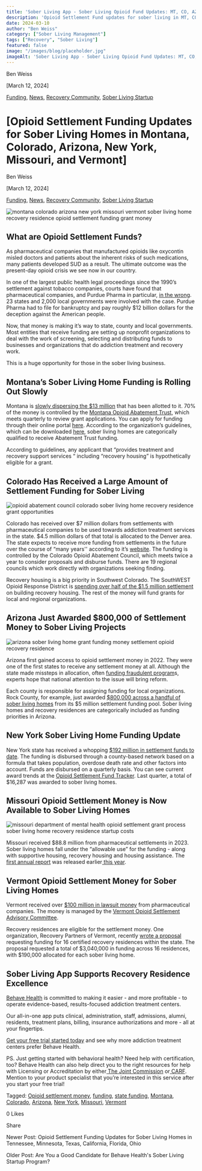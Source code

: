 ```yaml
---
title: 'Sober Living App - Sober Living Opioid Fund Updates: MT, CO, AZ, NY, MO, VT.'
description: 'Opioid Settlement Fund updates for sober living in MT, CO, AZ, NY, MO, & VT. Get info on funding opportunities (Mar ''24).'
date: 2024-03-10
author: "Ben Weiss"
category: ["Sober Living Management"]
tags: ["Recovery", "Sober Living"]
featured: false
image: "/images/blog/placeholder.jpg"
imageAlt: 'Sober Living App - Sober Living Opioid Fund Updates: MT, CO, AZ, NY, MO, VT.'
---
```


Ben Weiss

[March 12, 2024]

[Funding](/sober-living-app-blog/category/Funding), [News](/sober-living-app-blog/category/News), [Recovery Community](/sober-living-app-blog/category/Recovery+Community), [Sober Living Startup](/sober-living-app-blog/category/Sober+Living+Startup)

#  [Opioid Settlement Funding Updates for Sober Living Homes in Montana, Colorado, Arizona, New York, Missouri, and Vermont]

Ben Weiss

[March 12, 2024]

[Funding](/sober-living-app-blog/category/Funding), [News](/sober-living-app-blog/category/News), [Recovery Community](/sober-living-app-blog/category/Recovery+Community), [Sober Living Startup](/sober-living-app-blog/category/Sober+Living+Startup)

![montana colorado arizona new york missouri vermont sober living home recovery residence opioid settlement funding grant money](/images/blog/opioid-settlement-funding-updates-for-sober-living-homes-in-montana-colorado-arizona-new-york-missouri-and-vermont/Screen_Shot_2024-02-25_at_3.17.54_PM.png)

## What are Opioid Settlement Funds? 

As pharmaceutical companies that manufactured opioids like oxycontin misled doctors and patients about the inherent risks of such medications, many patients developed SUD as a result. The ultimate outcome was the present-day opioid crisis we see now in our country. 

In one of the largest public health legal proceedings since the 1990’s settlement against tobacco companies, courts have found that pharmaceutical companies, and Purdue Pharma in particular, [in the wrong](https://www.americanbar.org/news/abanews/aba-news-archives/2019/09/opioid-lawsuits-generate-payouts-controversy/). 23 states and 2,000 local governments were involved with the case. Purdue Pharma had to file for bankruptcy and pay roughly $12 billion dollars for the deception against the American people. 

Now, that money is making it’s way to state, county and local governments. Most entities that receive funding are setting up nonprofit organizations to deal with the work of screening, selecting and distributing funds to businesses and organizations that do addiction treatment and recovery work. 

This is a huge opportunity for those in the sober living business. 

## Montana’s Sober Living Home Funding is Rolling Out Slowly 

Montana is [slowly dispersing the $13 million](https://montanafreepress.org/2023/12/13/much-of-montanas-opioid-settlement-money-remains-unused/) that has been allotted to it. 70% of the money is controlled by the [Montana Opioid Abatement Trust](https://montanaopioid.org/about/), which meets quarterly to review grant applications. You can apply for funding through their online portal [here](https://www.grantinterface.com/Home/Logon?urlkey=montanaopioid). According to the organization’s guidelines, which can be downloaded [here](https://montanaopioid.org/wp-content/uploads/2023/05/Exhibit-E-List-of-opiod-remediation-uses.pdf), sober living homes are categorically qualified to receive Abatement Trust funding. 

According to guidelines, any applicant that “provides treatment and recovery support services “ including “recovery housing” is hypothetically eligible for a grant. 

## Colorado Has Received a Large Amount of Settlement Funding for Sober Living 

![opioid abatement council colorado sober living home recovery residence grant opportunities](/images/blog/opioid-settlement-funding-updates-for-sober-living-homes-in-montana-colorado-arizona-new-york-missouri-and-vermont/Screen_Shot_2024-03-06_at_7.20.36_PM.png)

Colorado has received over $7 million dollars from settlements with pharmaceutical companies to be used towards addiction treatment services in the state. $4.5 million dollars of that total is allocated to the Denver area. The state expects to receive more funding from settlements in the future over the course of “many years'' according to it’s [website](https://coag.gov/opioids/colorado-opioid-abatement-council/). The funding is controlled by the Colorado Opioid Abatement Council, which meets twice a year to consider proposals and disburse funds. There are 19 regional councils which work directly with organizations seeking finding.  

Recovery housing is a big priority in Southwest Colorado. The SouthWEST Opioid Response District is [spending over half of the $1.5 million settlement](https://www.durangoherald.com/articles/opioid-settlement-dollars-to-fund-recovery-housing-in-southwest-colorado/) on building recovery housing. The rest of the money will fund grants for local and regional organizations. 

## Arizona Just Awarded $800,000 of Settlement Money to Sober Living Projects

![arizona sober living home grant funding money settlement opioid recovery residence](/images/blog/opioid-settlement-funding-updates-for-sober-living-homes-in-montana-colorado-arizona-new-york-missouri-and-vermont/Screen_Shot_2024-03-06_at_8.10.36_PM.png)

Arizona first gained access to opioid settlement money in 2022. They were one of the first states to receive any settlement money at all. Although the state made missteps in allocation, often [funding fraudulent program](https://www.nytimes.com/2023/11/11/us/arizona-native-american-addiction.html)s, experts hope that national attention to the issue will bring reform. 

Each county is responsible for assigning funding for local organizations. Rock County, for example, just awarded [$800,000 across a handful of sober living homes](https://www.gazettextra.com/news/local/sober-living-homes-receive-800-000-from-opioid-settlement/article_44d25236-d50e-11ee-bd7b-ef4e8a4daa0d.html) from its $5 million settlement funding pool. Sober living homes and recovery residences are categorically included as funding priorities in Arizona. 

## New York Sober Living Home Funding Update

New York state has received a whopping [$192 million in settlement funds to date](https://oasas.ny.gov/opioid-settlement-funding-initiatives). The funding is disbursed through a county-based network based on a formula that takes population, overdose death rate and other factors into account. Funds are disbursed on a quarterly basis. You can see current award trends at the [Opioid Settlement Fund Tracker](https://oasas.ny.gov/fy-2023-opioid-settlement-fund-initiatives). Last quarter, a total of $16,287 was awarded to sober living homes. 

## Missouri Opioid Settlement Money is Now Available to Sober Living Homes 

![missouri department of mental health opioid settlement grant process sober living home recovery residence startup costs](/images/blog/opioid-settlement-funding-updates-for-sober-living-homes-in-montana-colorado-arizona-new-york-missouri-and-vermont/Screen_Shot_2024-03-06_at_8.19.13_PM.png)

Missouri received $88.8 million from pharmaceutical settlements in 2023. Sober living homes fall under the “allowable use” for the funding - along with supportive housing, recovery housing and housing assistance. The[ first annual report](https://dmh.mo.gov/node/45426) was released earlier[ this year](https://dmh.mo.gov/node/45426). 

## Vermont Opioid Settlement Money for Sober Living Homes 

Vermont received over [$100  million in lawsuit money](https://www.vermontpublic.org/local-news/2022-09-06/vermont-is-getting-more-than-100-million-from-opioid-lawsuits-with-more-on-the-way-what-will-it-do-with-the-windfall) from pharmaceutical companies. The money is managed by the [Vermont Opioid Settlement Advisory Committee](https://www.healthvermont.gov/alcohol-drugs/reports/public-meetings). 

Recovery residences are eligible for the settlement money. One organization, Recovery Partners of Vermont, recently [wrote a proposal](https://legislature.vermont.gov/Documents/2024/WorkGroups/Senate%20Health%20and%20Welfare/Recovery%20Day/W~Jeffrey%20Moreau~Recovery%20Residence%20FY25%20Budget%20Handout~2-14-2024.pdf) requesting funding for 16 certified recovery residences within the state. The proposal requested a total of $3,040,000 in funding across 16 residences, with $190,000 allocated for each sober living home. 

## Sober Living App Supports Recovery Residence Excellence 

[Behave Health](https://behavehealth.com/) is committed to making it easier - and more profitable - to operate evidence-based, results-focused addiction treatment centers.

Our all-in-one app puts clinical, administration, staff, admissions, alumni, residents, treatment plans, billing, insurance authorizations and more - all at your fingertips.

[Get your free trial started today](https://behavehealth.com/get-started) and see why more addiction treatment centers prefer Behave Health.

PS. Just getting started with behavioral health? Need help with certification, too? Behave Health can also help direct you to the right resources for help with Licensing or Accreditation by either[ The Joint Commission](https://www.jointcommission.org/) or[ CARF](http://www.carf.org/). Mention to your product specialist that you’re interested in this service after you start your free trial!

Tagged: [Opioid settlement money](/sober-living-app-blog/tag/Opioid+settlement+money), [funding](/sober-living-app-blog/tag/Funding), [state funding](/sober-living-app-blog/tag/state+funding), [Montana](/sober-living-app-blog/tag/Montana), [Colorado](/sober-living-app-blog/tag/Colorado), [Arizona](/sober-living-app-blog/tag/Arizona), [New York](/sober-living-app-blog/tag/New+York), [Missouri](/sober-living-app-blog/tag/Missouri), [Vermont](/sober-living-app-blog/tag/Vermont)

0 Likes

Share

Newer Post: Opioid Settlement Funding Updates for Sober Living Homes in Tennessee, Minnesota, Texas, California, Florida,  Ohio

Older Post: Are You a Good Candidate for Behave Health's Sober Living Startup Program?